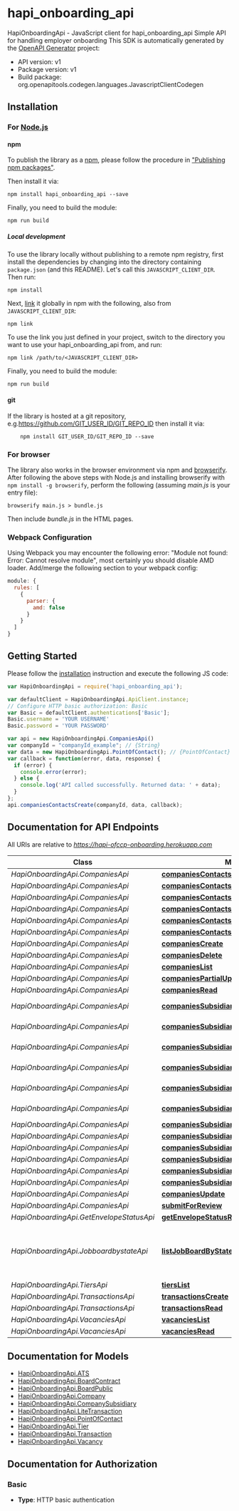 # hapi_onboarding_api

HapiOnboardingApi - JavaScript client for hapi_onboarding_api
Simple API for handling employer onboarding
This SDK is automatically generated by the [OpenAPI Generator](https://openapi-generator.tech) project:

- API version: v1
- Package version: v1
- Build package: org.openapitools.codegen.languages.JavascriptClientCodegen

## Installation

### For [Node.js](https://nodejs.org/)

#### npm

To publish the library as a [npm](https://www.npmjs.com/), please follow the procedure in ["Publishing npm packages"](https://docs.npmjs.com/getting-started/publishing-npm-packages).

Then install it via:

```shell
npm install hapi_onboarding_api --save
```

Finally, you need to build the module:

```shell
npm run build
```

##### Local development

To use the library locally without publishing to a remote npm registry, first install the dependencies by changing into the directory containing `package.json` (and this README). Let's call this `JAVASCRIPT_CLIENT_DIR`. Then run:

```shell
npm install
```

Next, [link](https://docs.npmjs.com/cli/link) it globally in npm with the following, also from `JAVASCRIPT_CLIENT_DIR`:

```shell
npm link
```

To use the link you just defined in your project, switch to the directory you want to use your hapi_onboarding_api from, and run:

```shell
npm link /path/to/<JAVASCRIPT_CLIENT_DIR>
```

Finally, you need to build the module:

```shell
npm run build
```

#### git

If the library is hosted at a git repository, e.g.https://github.com/GIT_USER_ID/GIT_REPO_ID
then install it via:

```shell
    npm install GIT_USER_ID/GIT_REPO_ID --save
```

### For browser

The library also works in the browser environment via npm and [browserify](http://browserify.org/). After following
the above steps with Node.js and installing browserify with `npm install -g browserify`,
perform the following (assuming *main.js* is your entry file):

```shell
browserify main.js > bundle.js
```

Then include *bundle.js* in the HTML pages.

### Webpack Configuration

Using Webpack you may encounter the following error: "Module not found: Error:
Cannot resolve module", most certainly you should disable AMD loader. Add/merge
the following section to your webpack config:

```javascript
module: {
  rules: [
    {
      parser: {
        amd: false
      }
    }
  ]
}
```

## Getting Started

Please follow the [installation](#installation) instruction and execute the following JS code:

```javascript
var HapiOnboardingApi = require('hapi_onboarding_api');

var defaultClient = HapiOnboardingApi.ApiClient.instance;
// Configure HTTP basic authorization: Basic
var Basic = defaultClient.authentications['Basic'];
Basic.username = 'YOUR USERNAME'
Basic.password = 'YOUR PASSWORD'

var api = new HapiOnboardingApi.CompaniesApi()
var companyId = "companyId_example"; // {String} 
var data = new HapiOnboardingApi.PointOfContact(); // {PointOfContact} 
var callback = function(error, data, response) {
  if (error) {
    console.error(error);
  } else {
    console.log('API called successfully. Returned data: ' + data);
  }
};
api.companiesContactsCreate(companyId, data, callback);

```

## Documentation for API Endpoints

All URIs are relative to *https://hapi-ofccp-onboarding.herokuapp.com*

Class | Method | HTTP request | Description
------------ | ------------- | ------------- | -------------
*HapiOnboardingApi.CompaniesApi* | [**companiesContactsCreate**](docs/CompaniesApi.md#companiesContactsCreate) | **POST** /companies/{company_id}/contacts/ | 
*HapiOnboardingApi.CompaniesApi* | [**companiesContactsDelete**](docs/CompaniesApi.md#companiesContactsDelete) | **DELETE** /companies/{company_id}/contacts/{id}/ | 
*HapiOnboardingApi.CompaniesApi* | [**companiesContactsList**](docs/CompaniesApi.md#companiesContactsList) | **GET** /companies/{company_id}/contacts/ | 
*HapiOnboardingApi.CompaniesApi* | [**companiesContactsPartialUpdate**](docs/CompaniesApi.md#companiesContactsPartialUpdate) | **PATCH** /companies/{company_id}/contacts/{id}/ | 
*HapiOnboardingApi.CompaniesApi* | [**companiesContactsRead**](docs/CompaniesApi.md#companiesContactsRead) | **GET** /companies/{company_id}/contacts/{id}/ | 
*HapiOnboardingApi.CompaniesApi* | [**companiesContactsUpdate**](docs/CompaniesApi.md#companiesContactsUpdate) | **PUT** /companies/{company_id}/contacts/{id}/ | 
*HapiOnboardingApi.CompaniesApi* | [**companiesCreate**](docs/CompaniesApi.md#companiesCreate) | **POST** /companies/ | 
*HapiOnboardingApi.CompaniesApi* | [**companiesDelete**](docs/CompaniesApi.md#companiesDelete) | **DELETE** /companies/{id}/ | 
*HapiOnboardingApi.CompaniesApi* | [**companiesList**](docs/CompaniesApi.md#companiesList) | **GET** /companies/ | 
*HapiOnboardingApi.CompaniesApi* | [**companiesPartialUpdate**](docs/CompaniesApi.md#companiesPartialUpdate) | **PATCH** /companies/{id}/ | 
*HapiOnboardingApi.CompaniesApi* | [**companiesRead**](docs/CompaniesApi.md#companiesRead) | **GET** /companies/{id}/ | 
*HapiOnboardingApi.CompaniesApi* | [**companiesSubsidiariesBoardsCreate**](docs/CompaniesApi.md#companiesSubsidiariesBoardsCreate) | **POST** /companies/{company_id}/subsidiaries/{subsidiary_id}/boards/ | 
*HapiOnboardingApi.CompaniesApi* | [**companiesSubsidiariesBoardsDelete**](docs/CompaniesApi.md#companiesSubsidiariesBoardsDelete) | **DELETE** /companies/{company_id}/subsidiaries/{subsidiary_id}/boards/{id}/ | 
*HapiOnboardingApi.CompaniesApi* | [**companiesSubsidiariesBoardsList**](docs/CompaniesApi.md#companiesSubsidiariesBoardsList) | **GET** /companies/{company_id}/subsidiaries/{subsidiary_id}/boards/ | 
*HapiOnboardingApi.CompaniesApi* | [**companiesSubsidiariesBoardsPartialUpdate**](docs/CompaniesApi.md#companiesSubsidiariesBoardsPartialUpdate) | **PATCH** /companies/{company_id}/subsidiaries/{subsidiary_id}/boards/{id}/ | 
*HapiOnboardingApi.CompaniesApi* | [**companiesSubsidiariesBoardsRead**](docs/CompaniesApi.md#companiesSubsidiariesBoardsRead) | **GET** /companies/{company_id}/subsidiaries/{subsidiary_id}/boards/{id}/ | 
*HapiOnboardingApi.CompaniesApi* | [**companiesSubsidiariesBoardsUpdate**](docs/CompaniesApi.md#companiesSubsidiariesBoardsUpdate) | **PUT** /companies/{company_id}/subsidiaries/{subsidiary_id}/boards/{id}/ | 
*HapiOnboardingApi.CompaniesApi* | [**companiesSubsidiariesCreate**](docs/CompaniesApi.md#companiesSubsidiariesCreate) | **POST** /companies/{company_id}/subsidiaries/ | 
*HapiOnboardingApi.CompaniesApi* | [**companiesSubsidiariesDelete**](docs/CompaniesApi.md#companiesSubsidiariesDelete) | **DELETE** /companies/{company_id}/subsidiaries/{id}/ | 
*HapiOnboardingApi.CompaniesApi* | [**companiesSubsidiariesList**](docs/CompaniesApi.md#companiesSubsidiariesList) | **GET** /companies/{company_id}/subsidiaries/ | 
*HapiOnboardingApi.CompaniesApi* | [**companiesSubsidiariesPartialUpdate**](docs/CompaniesApi.md#companiesSubsidiariesPartialUpdate) | **PATCH** /companies/{company_id}/subsidiaries/{id}/ | 
*HapiOnboardingApi.CompaniesApi* | [**companiesSubsidiariesRead**](docs/CompaniesApi.md#companiesSubsidiariesRead) | **GET** /companies/{company_id}/subsidiaries/{id}/ | 
*HapiOnboardingApi.CompaniesApi* | [**companiesSubsidiariesUpdate**](docs/CompaniesApi.md#companiesSubsidiariesUpdate) | **PUT** /companies/{company_id}/subsidiaries/{id}/ | 
*HapiOnboardingApi.CompaniesApi* | [**companiesUpdate**](docs/CompaniesApi.md#companiesUpdate) | **PUT** /companies/{id}/ | 
*HapiOnboardingApi.CompaniesApi* | [**submitForReview**](docs/CompaniesApi.md#submitForReview) | **POST** /companies/{id}/submit/ | 
*HapiOnboardingApi.GetEnvelopeStatusApi* | [**getEnvelopeStatusRead**](docs/GetEnvelopeStatusApi.md#getEnvelopeStatusRead) | **GET** /get_envelope_status/{envelope_id} | 
*HapiOnboardingApi.JobboardbystateApi* | [**listJobBoardByStateCode**](docs/JobboardbystateApi.md#listJobBoardByStateCode) | **GET** /jobboards/{state_code}/ | List job board by state code, including credentials schema
*HapiOnboardingApi.TiersApi* | [**tiersList**](docs/TiersApi.md#tiersList) | **GET** /tiers/ | 
*HapiOnboardingApi.TransactionsApi* | [**transactionsCreate**](docs/TransactionsApi.md#transactionsCreate) | **POST** /transactions/ | 
*HapiOnboardingApi.TransactionsApi* | [**transactionsRead**](docs/TransactionsApi.md#transactionsRead) | **GET** /transactions/{transaction_id}/ | 
*HapiOnboardingApi.VacanciesApi* | [**vacanciesList**](docs/VacanciesApi.md#vacanciesList) | **GET** /vacancies/{company_id}/ | 
*HapiOnboardingApi.VacanciesApi* | [**vacanciesRead**](docs/VacanciesApi.md#vacanciesRead) | **GET** /vacancies/{company_id}/{id}/ | 


## Documentation for Models

 - [HapiOnboardingApi.ATS](docs/ATS.md)
 - [HapiOnboardingApi.BoardContract](docs/BoardContract.md)
 - [HapiOnboardingApi.BoardPublic](docs/BoardPublic.md)
 - [HapiOnboardingApi.Company](docs/Company.md)
 - [HapiOnboardingApi.CompanySubsidiary](docs/CompanySubsidiary.md)
 - [HapiOnboardingApi.LiteTransaction](docs/LiteTransaction.md)
 - [HapiOnboardingApi.PointOfContact](docs/PointOfContact.md)
 - [HapiOnboardingApi.Tier](docs/Tier.md)
 - [HapiOnboardingApi.Transaction](docs/Transaction.md)
 - [HapiOnboardingApi.Vacancy](docs/Vacancy.md)


## Documentation for Authorization



### Basic

- **Type**: HTTP basic authentication

